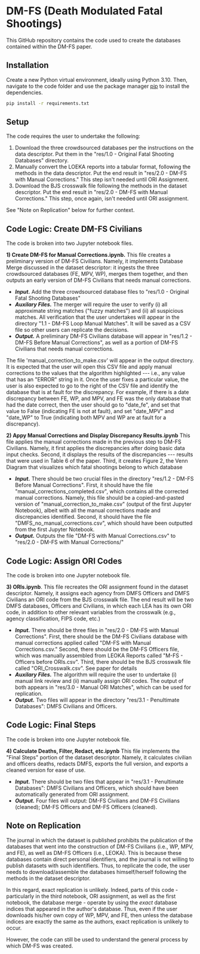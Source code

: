 # DM-FS (Death Modulated Fatal Shootings)

This GitHub repository contains the code used to create the databases contained within the DM-FS paper.

## Installation

Create a new Python virtual environment, ideally using Python 3.10. Then, navigate to the code folder and use the package manager [pip](https://pip.pypa.io/en/stable/) to install the dependencies.

```bash
pip install -r requirements.txt
```

## Setup

The code requires the user to undertake the following:
1. Download the three crowdsourced databases per the instructions on the data descriptor. Put them in the "res/1.0 - Original Fatal Shooting Databases" directory.
2. Manually convert the LOEKA reports into a tabular format, following the methods in the data descriptor. Put the end result in "res/2.0 - DM-FS with Manual Corrections." This step isn't needed until ORI Assignment.
3. Download the BJS crosswalk file following the methods in the dataset descriptor. Put the end result in "res/2.0 - DM-FS with Manual Corrections." This step, once again, isn't needed until ORI assignment.

See "Note on Replication" below for further context.

## Code Logic: Create DM-FS Civilians
The code is broken into two Jupyter notebook files.

**1) Create DM-FS for Manual Corrections.ipynb.** This file creates a preliminary version of DM-FS Civilians. Namely, it implements Database Merge discussed in the dataset descriptor: it ingests the three crowdsourced databases (FE, MPV, WP), merges them together, and then outputs an early version of DM-FS Civilians that needs manual corrections.

- ***Input.*** Add the three crowdsourced database files to "res/1.0 - Original Fatal Shooting Databases"
- ***Auxilary Files.*** The merger will require the user to verify (i) all approximate string matches ("fuzzy matches") and (ii) all suspicious matches. All verification that the user undertakes will appear in the directory "1.1 - DM-FS Loop Manual Matches". It will be saved as a CSV file so other users can replicate the decisions.
- ***Output.*** A preliminary DM-FS Civilians database will appear in "res/1.2 - DM-FS Before Manual Corrections", as well as a portion of DM-FS Civilians that needs manual corrections.

The file 'manual_correction_to_make.csv' will appear in the output directory. It is expected that the user will open this CSV file and apply manual corrections to the values that the algorithm highlighted --- i.e., any value that has an "ERROR" string in it. Once the user fixes a particular value, the user is also expected to go to the right of the CSV file and identify the database that is at fault for the discrepancy. For example, if there is a date discrepancy between FE, WP, and MPV, and FE was the only database that had the date correct, then the user should go to "date_fe", and set that value to False (indicating FE is not at fault), and set "date_MPV" and "date_WP" to True (indicating both MPV and WP are at fault for a discrepancy).



**2) Appy Manual Corrections and Display Discrepancy Results.ipynb** This file applies the manual corrections made in the previous step to DM-FS Civilians. Namely, it first applies the discrepancies after doing basic data input checks. Second, it displays the results of the discrepancies --- results that were used in Table 6 of the paper. Third, it creates Figure 2, the Venn Diagram that visualizes which fatal shootings belong to which database

- ***Input.*** There should be two crucial files in the directory "res/1.2 - DM-FS Before Manual Corrections". First, it should have the file "manual_corrections_completed.csv", which contains all the corrected manual corrections. Namely, this file should be a copied-and-pasted version of "manual_correction_to_make.csv" (output of the first Jupyter Notebook), albeit with all the manual corrections made and discrepancies identified. Second, it should have the file "DMFS_no_manual_corrections.csv", which should have been outputted from the first Jupyter Notebook.
- ***Output.*** Outputs the file "DM-FS with Manual Corrections.csv" to "res/2.0 - DM-FS with Manual Corrections/" 

## Code Logic: Assign ORI Codes
The code is broken into one Jupyter notebook file.

**3) ORIs.ipynb**. This file recreates the ORI assignment found in the dataset descriptor. Namely, it assigns each agency from DMFS Officers and DMFS Civilians an ORI code from the BJS crosswalk file. The end result will be two DMFS databases, Officers and Civilians, in which each LEA has its own ORI code, in addition to other relevant variables from the crosswalk (e.g., agency classification, FIPS code, etc.)

- ***Input.*** There should be three files in "res/2.0 - DM-FS with Manual Corrections". First, there should be the DM-FS Civilians database with manual corrections applied called "DM-FS with Manual Corrections.csv." Second, there should be the DM-FS Officers file, which was manually assembled from LEOKA Reports called "M-FS - Officers before ORIs.csv". Third, there should be the BJS crosswalk file called "ORI_Crosswalk.csv". See paper for details
- ***Auxilary Files.*** The algorithm will require the user to undertake (i) manual link review and (ii) manually assign ORI codes. The output of both appears in "res/3.0 - Manual ORI Matches", which can be used for replication.
- ***Output.*** Two files will appear in the directory "res/3.1 - Penultimate Databases": DMFS Civilians and Officers.


## Code Logic: Final Steps
The code is broken into one Jupyter notebook file.

**4) Calculate Deaths, Filter, Redact, etc.ipynb** This file implements the "Final Steps" portion of the dataset descriptor. Namely, it calculates civilian and officers deaths, redacts DMFS, exports the full version, and exports a cleaned version for ease of use.

- ***Input.*** There should be two files that appear in "res/3.1 - Penultimate Databases": DMFS Civilians and Officers, which should have been automatically generated from ORI assignment.
- ***Output.*** Four files will output: DM-FS Civilians and DM-FS Civilians (cleaned); DM-FS Officers and DM-FS Officers (cleaned).


## Note on Replication
The journal in which the dataset is published prohibits the publication of the databases that went into the construction of DM-FS Civilians (i.e., WP, MPV, and FE), as well as DM-FS Officers (i.e., LEOKA). This is because these databases contain direct personal identifiers, and the journal is not willing to publish datasets with such identifiers. Thus, to replicate the code, the user needs to download/assemble the databases himself/herself following the methods in the dataset descriptor.

In this regard, exact replication is unlikely. Indeed, parts of this code - particularly in the third notebook, ORI assignment, as well as the first notebook, the database merge - operate by using the *exact* database indices that appeared in the author's database. Thus, even if the user downloads his/her own copy of WP, MPV, and FE, then unless the database indices are exactly the same as the authors, exact replication is unlikely to occur.

However, the code can still be used to understand the general process by which DM-FS was created.
